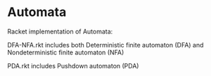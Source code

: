 # Automata
Racket implementation of Automata:

DFA-NFA.rkt includes both Deterministic finite automaton (DFA) and Nondeterministic finite automaton (NFA)

PDA.rkt includes Pushdown automaton (PDA)
